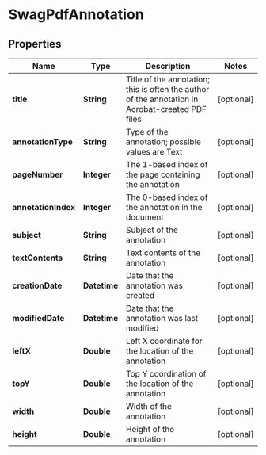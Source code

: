 
# SwagPdfAnnotation

## Properties
Name | Type | Description | Notes
------------ | ------------- | ------------- | -------------
**title** | **String** | Title of the annotation; this is often the author of the annotation in Acrobat-created PDF files |  [optional]
**annotationType** | **String** | Type of the annotation; possible values are Text |  [optional]
**pageNumber** | **Integer** | The 1-based index of the page containing the annotation |  [optional]
**annotationIndex** | **Integer** | The 0-based index of the annotation in the document |  [optional]
**subject** | **String** | Subject of the annotation |  [optional]
**textContents** | **String** | Text contents of the annotation |  [optional]
**creationDate** | **Datetime** | Date that the annotation was created |  [optional]
**modifiedDate** | **Datetime** | Date that the annotation was last modified |  [optional]
**leftX** | **Double** | Left X coordinate for the location of the annotation |  [optional]
**topY** | **Double** | Top Y coordination of the location of the annotation |  [optional]
**width** | **Double** | Width of the annotation |  [optional]
**height** | **Double** | Height of the annotation |  [optional]



